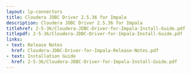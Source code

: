 ```yaml
---
layout: lp-connectors
title: Cloudera JDBC Driver 2.5.36 for Impala
description: Cloudera JDBC Driver 2.5.36 for Impala
titlehref: 2-5-36/Cloudera-JDBC-Driver-for-Impala-Install-Guide.pdf
titlepdf: 2-5-36/Cloudera-JDBC-Driver-for-Impala-Install-Guide.pdf
links:
- text: Release Notes
  href: Cloudera-JDBC-Driver-for-Impala-Release-Notes.pdf
- text: Installation Guide
  href: 2-5-36/Cloudera-JDBC-Driver-for-Impala-Install-Guide.pdf
---
```

